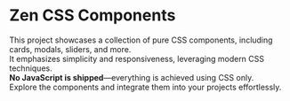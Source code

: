 # Zen CSS Components

This project showcases a collection of pure CSS components, including cards, modals, sliders, and more.  
It emphasizes simplicity and responsiveness, leveraging modern CSS techniques.  
**No JavaScript is shipped**—everything is achieved using CSS only.  
Explore the components and integrate them into your projects effortlessly.
